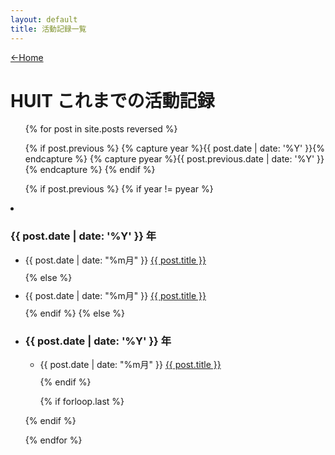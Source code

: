 ```yaml
---
layout: default
title: 活動記録一覧
---
```


<p class="end-of-content"><a href="/">←Home</a></p>

# HUIT これまでの活動記録

<ul>
{% for post in site.posts reversed %}

  {% if post.previous %}
  {% capture year %}{{ post.date | date: '%Y' }}{% endcapture %}
  {% capture pyear %}{{ post.previous.date | date: '%Y' }}{% endcapture %}
  {% endif %}

  {% if post.previous %}
    {% if year != pyear %}
      <!-- 新しい年だったとき -->
      </ul>
      <li><h3>{{ post.date | date: '%Y' }} 年</h3></li>
      <ul>
        <li>{{ post.date | date: "%m月" }} <a href="{{ post.url }}">{{ post.title }}</a></li>
    {% else %}
      <!-- 前の記事と同じ年だったとき -->
      <li>{{ post.date | date: "%m月" }} <a href="{{ post.url }}">{{ post.title }}</a></li>
    {% endif %}
  {% else %}
    <!-- pyearが無いとき、つまり始めの年のとき -->
    <li><h3>{{ post.date | date: '%Y' }} 年</h3></li>
    <ul>
      <li>{{ post.date | date: "%m月" }} <a href="{{ post.url }}">{{ post.title }}</a></li>
  {% endif %}

  {% if forloop.last %}</ul>{% endif %}

{% endfor %}
</ul>

<style>
  li { margin: 10px 0; }
</style>